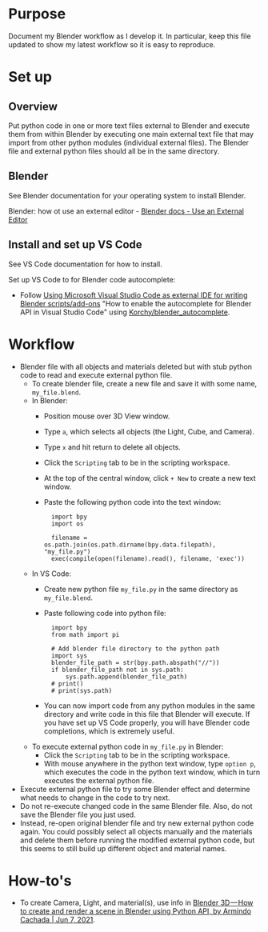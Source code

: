 # Purpose

Document my Blender workflow as I develop it. In particular, keep this file updated to show my latest workflow so it is easy to reproduce.

# Set up

## Overview

Put python code in one or more text files external to Blender and execute them from within Blender by executing one main external text file that may import from other python modules (individual external files). The Blender file and external python files should all be in the same directory.

## Blender

See Blender documentation for your operating system to install Blender.

Blender: how ot use an external editor - [Blender docs - Use an External Editor](https://docs.blender.org/api/current/info_tips_and_tricks.html#use-an-external-editor)

## Install and set up VS Code

See VS Code documentation for how to install.

Set up VS Code to for Blender code autocomplete:

- Follow [Using Microsoft Visual Studio Code as external IDE for writing Blender scripts/add-ons](https://b3d.interplanety.org/en/using-microsoft-visual-studio-code-as-external-ide-for-writing-blender-scripts-add-ons/) "How to enable the autocomplete for Blender API in Visual Studio Code" using [Korchy/blender_autocomplete](https://github.com/Korchy/blender_autocomplete).


# Workflow

- Blender file with all objects and materials deleted but with stub python code to read and execute external python file.
    - To create blender file, create a new file and save it with some name, `my_file.blend`.
    - In Blender: 
        - Position mouse over 3D View window. 
        - Type `a`, which selects all objects (the Light, Cube, and Camera). 
        - Type `x` and hit return to delete all objects.
        - Click the `Scripting` tab to be in the scripting workspace.
        - At the top of the central window, click `+ New` to create a new text window.
        - Paste the following python code into the text window:

                import bpy
                import os
                
                filename = os.path.join(os.path.dirname(bpy.data.filepath), "my_file.py")
                exec(compile(open(filename).read(), filename, 'exec'))
            
    - In VS Code:
        - Create new python file `my_file.py` in the same directory as `my_file.blend`.
        - Paste following code into python file:

                import bpy
                from math import pi
                
                # Add blender file directory to the python path
                import sys
                blender_file_path = str(bpy.path.abspath("//"))
                if blender_file_path not in sys.path:
                    sys.path.append(blender_file_path)
                # print()
                # print(sys.path)

        - You can now import code from any python modules in the same directory and write code in this file that Blender will execute. If you have set up VS Code properly, you will have Blender code completions, which is extremely useful.
    - To execute external python code in `my_file.py` in Blender:
        - Click the `Scripting` tab to be in the scripting workspace.
        - With mouse anywhere in the python text window, type `option p`, which executes the code in the python text window, which in turn executes the external python file.
- Execute external python file to try some Blender effect and determine what needs to change in the code to try next.
- Do not re-execute changed code in the same Blender file. Also, do not save the Blender file you just used.
- Instead, re-open original blender file and try new external python code again. You could possibly select all objects manually and the materials and delete them before running the modified external python code, but this seems to still build up different object and material names.

# How-to's

- To create Camera, Light, and material(s), use info in [Blender 3D — How to create and render a scene in Blender using Python API, by Armindo Cachada | Jun 7, 2021](https://spltech.co.uk/blender-3d%E2%80%8A-%E2%80%8Ahow-to-create-and-render-a-scene-in-blender-using-python-api/).